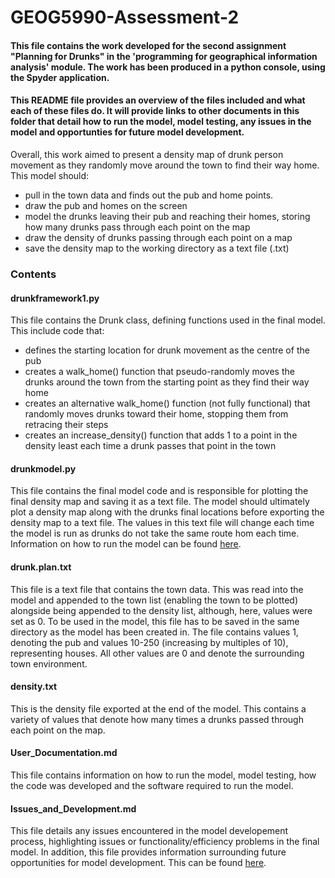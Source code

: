 # GEOG5990-Assessment-2
#### This file contains the work developed for the second assignment "Planning for Drunks" in the 'programming for geographical information analysis' module. The work has been produced in a python console, using the Spyder application. 
#### This README file provides an overview of the files included and what each of these files do. It will provide links to other documents in this folder that detail how to run the model, model testing, any issues in the model and opportunties for future model development.

Overall, this work aimed to present a density map of drunk person movement as they randomly move around the town to find their way home. This model should:

* pull in the town data and finds out the pub and home points.
* draw the pub and homes on the screen
* model the drunks leaving their pub and reaching their homes, storing how many drunks pass through each point on the map
* draw the density of drunks passing through each point on a map
* save the density map to the working directory as a text file (.txt)

### Contents

#### drunkframework1.py

This file contains the Drunk class, defining functions used in the final model. This include code that:

* defines the starting location for drunk movement as the centre of the pub
* creates a walk_home() function that pseudo-randomly moves the drunks around the town from the starting point as they find their way home
* creates an alternative walk_home() function (not fully functional) that randomly moves drunks toward their home, stopping them from retracing their steps
* creates an increase_density() function that adds 1 to a point in the density least each time a drunk passes that point in the town

#### drunkmodel.py

This file contains the final model code and is responsible for plotting the final density map and saving it as a text file. The model should ultimately plot a density map along with the drunks final locations before exporting the density map to a text file. The values in this text file will change each time the model is run as drunks do not take the same route hom each time. Information on how to run the model can be found [here](https://github.com/EmmaRaine/GEOG5990-Assessment-2/blob/main/User_Documentation.md).

#### drunk.plan.txt

This file is a text file that contains the town data. This was read into the model and appended to the town list (enabling the town to be plotted) alongside being appended to the density list, although, here, values were set as 0. To be used in the model, this file has to be saved in the same directory as the model has been created in. 
The file contains values 1, denoting the pub and values 10-250 (increasing by multiples of 10), representing houses. All other values are 0 and denote the surrounding town environment. 

#### density.txt

This is the density file exported at the end of the model. This contains a variety of values that denote how many times a drunks passed through each point on the map.

#### User_Documentation.md

This file contains information on how to run the model, model testing, how the code was developed and the software required to run the model. 

#### Issues_and_Development.md

This file details any issues encountered in the model developement process, highlighting issues or functionality/efficiency problems in the final model. In addition, this file provides information surrounding future opportunities for model development. This can be found [here](https://github.com/EmmaRaine/GEOG5990-Assessment-2/blob/main/Issues_and_Development.md).


